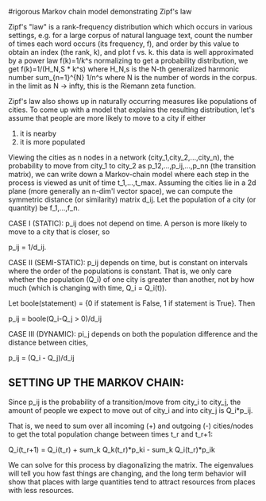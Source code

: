 #rigorous Markov chain model demonstrating Zipf's law

Zipf's "law" is a rank-frequency distribution which
which occurs in various settings, e.g. for a large
corpus of natural language text, count the number of times each
word occurs (its frequency, f), and order by this
value to obtain an index (the rank, k), and plot f vs. k.
this data is well approximated by a power law f(k)=1/k^s
normalizing to get a probability distribution, we get
f(k)=1/(H_N,S * k^s) where H_N,s is the N-th generalized
harmonic number sum_{n=1}^{N} 1/n^s where N is the number
of words in the corpus. in the limit as N -> infty, this
is the Riemann zeta function.

Zipf's law also shows up in naturally occurring measures like populations of cities. To come up
with a model that explains the resulting distribution, let's assume that people are more likely
to move to a city if either

1) it is nearby
2) it is more populated

Viewing the cities as n nodes in a network (city_1,city_2,...,city_n), the probability to move from city_1 to city_2 as p_12,...,p_ij,...,p_nn (the transition matrix), we can write down a Markov-chain model where each step in the process is viewed as unit of time t_1,...,t_max. Assuming the cities lie in a 2d plane (more generally an n-dim'l vector space), we can compute the symmetric distance (or similarity) matrix d_ij. Let the population of a city (or quantity) be f_1,...,f_n.

CASE I (STATIC): p_ij does not depend on time. A person is more likely to move to a city that is closer, so

p_ij = 1/d_ij.

CASE II (SEMI-STATIC): p_ij depends on time, but is constant on intervals where the order of the
populations is constant. That is, we only care whether the population (Q_i) of one city is greater than another,
not by how much (which is changing with time, Q_i = Q_i(t)).

Let boole(statement) = {0 if statement is False, 1 if statement is True}. Then

p_ij = boole(Q_i-Q_j > 0)/d_ij

CASE III (DYNAMIC): pi_j depends on both the population difference and the distance between cities,

p_ij = (Q_i - Q_j)/d_ij

SETTING UP THE MARKOV CHAIN:
----------------------------

Since p_ij is the probability of a transition/move from city_i to city_j, the amount of people
we expect to move out of city_i and into city_j is Q_i*p_ij.

That is, we need to sum over all incoming (+) and outgoing (-) cities/nodes to get
the total population change between times t_r and t_r+1:

Q_i(t_r+1) = Q_i(t_r) + sum_k Q_k(t_r)*p_ki - sum_k Q_i(t_r)*p_ik

We can solve for this process by diagonalizing the matrix. The eigenvalues will tell you how fast things are changing, and the long term behavior will show that places with large quantities tend to attract resources from places with less resources.
